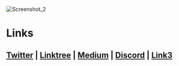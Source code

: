 ![Screenshot_2](https://github.com/user-attachments/assets/1d679739-376c-4f9c-a10a-0b834fb08d11)

# Links

## [Twitter](https://x.com/SixNodaa) | [Linktree](https://linktr.ee/sixnoda) | [Medium](https://medium.com/@sixnoda) | [Discord](https://discord.com/users/1018193746006917170) | [Link3](https://link3.to/free/FHjbIImv)

